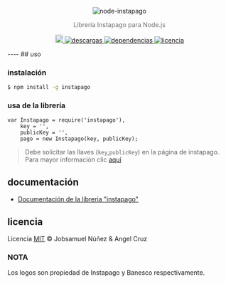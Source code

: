 <p align="center">
    <img alt="node-instapago" src="http://i.imgur.com/hYNsH6B.jpg" width="auto">
</p>
<p align="center" style="color:#707070;">
    Librería Instapago para Node.js
</p>
<p align="center">
    <a href="https://badge.fury.io/js/instapago">
        <img src="https://badge.fury.io/js/instapago.svg" alt="npm version" height="18">
    </a>
    <a href="https://www.npmjs.com/package/instapago">
        <img alt="descargas" src="https://img.shields.io/npm/dt/instapago.svg">
    </a>
    <a href="https://badge.fury.io/js/instapago">
        <img alt="dependencias" src="https://david-dm.org/abr4xas/node-instapago.svg">
    </a>
    <a href="https://www.npmjs.com/package/instapago">
        <img alt="licencia" src="https://img.shields.io/npm/l/venezuela.svg">
    </a>
</p>
----
## uso

### instalación

```bash
$ npm install -g instapago
```
### usa de la librería

```
var Instapago = require('instapago'),
    key = '',
    publicKey = '',
    pago = new Instapago(key, publicKey);
```
> Debe solicitar las llaves (`key`,`publicKey`) en la página de instapago. Para mayor información clic [aquí](http://instapago.com/wp-content/uploads/2015/04/Guia-Integracion-API-Instapago-1.5.4.pdf)

## documentación
* [Documentación de la líbreria "instapago"](DOCUMENTACION.md)

## licencia

Licencia [MIT](http://opensource.org/licenses/MIT) :copyright: Jobsamuel Núñez & Angel Cruz

### NOTA
Los logos son propiedad de Instapago y Banesco respectivamente.
